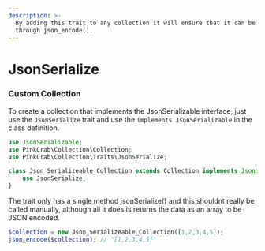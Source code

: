 ```yaml
---
description: >-
  By adding this trait to any collection it will ensure that it can be run
  through json_encode().
---
```


# JsonSerialize

### Custom Collection

To create a collection that implements the JsonSerializable interface, just use the `JsonSerialize` trait and use the `implements JsonSerializable` in the class definition.

```php
use JsonSerializable;
use PinkCrab\Collection\Collection;
use PinkCrab\Collection\Traits\JsonSerialize;

class Json_Serializeable_Collection extends Collection implements JsonSerializable {
	use JsonSerialize;
}
```

The trait only has a single method jsonSerialize\(\) and this shouldnt really be called manually, although all it does is returns the data as an array to be JSON encoded.

```php
$collection = new Json_Serializeable_Collection([1,2,3,4,5]);
json_encode($collection); // "[1,2,3,4,5]"
```

